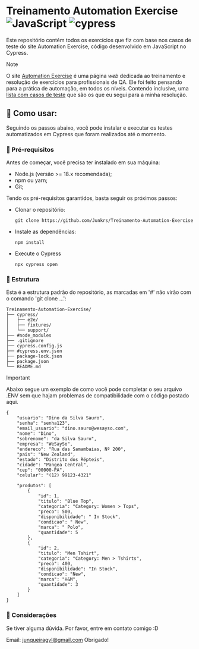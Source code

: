 # Treinamento Automation Exercise ![JavaScript](https://img.shields.io/badge/javascript-%23323330.svg?style=for-the-badge&logo=javascript&logoColor=%23F7DF1E) ![cypress](https://img.shields.io/badge/-cypress-%23E5E5E5?style=for-the-badge&logo=cypress&logoColor=058a5e)

Este repositório contém todos os exercícios que fiz com base nos casos de teste do site Automation Exercise, código desenvolvido em JavaScript no Cypress.
> [!NOTE]
> O site [Automation Exercise](https://automationexercise.com/) é uma página _web_ dedicada ao treinamento e resolução de exercícios para profissionais de QA. Ele foi feito pensando para a prática de automação, em todos os níveis. Contendo inclusive, uma [lista com casos de teste](https://automationexercise.com/test_cases) que são os que eu segui para a minha resolução.

## 🔳 Como usar:

Seguindo os passos abaixo, você pode instalar e executar os testes automatizados em Cypress que foram realizados até o momento.

### 🔳 Pré-requisitos
Antes de começar, você precisa ter instalado em sua máquina:

- Node.js (versão >= 18.x recomendada);
- npm ou yarn;
- Git;

Tendo os pré-requisitos garantidos, basta seguir os próximos passos:

- Clonar o repositório:
  ```
  git clone https://github.com/Junkrs/Treinamento-Automation-Exercise
  ```

- Instale as dependências:
  ```
  npm install
  ```

- Execute o Cypress
  ```
  npx cypress open
  ```

### 🔳 Estrutura
Esta é a estrutura padrão do repositório, as marcadas em '#' não virão com o comando 'git clone ...':
```
Treinamento-Automation-Exercise/
├── cypress/
│   ├── e2e/                
│   ├── fixtures/           
│   └── support/
├── #node_modules
├── .gitignore          
├── cypress.config.js
├── #cypress.env.json  
├── package-lock.json   
├── package.json            
└── README.md
```

> [!IMPORTANT]
> Abaixo segue um exemplo de como você pode completar o seu arquivo .ENV sem que hajam problemas de compatibilidade com o código postado aqui.

```
{
    "usuario": "Dino da Silva Sauro",
    "senha": "senha123",
    "email_usuario": "dino.sauro@wesayso.com",
    "nome": "Dino",
    "sobrenome": "da Silva Sauro",
    "empresa": "WeSaySo",
    "endereco": "Rua das Samambaias, Nº 200",
    "pais": "New Zealand",
    "estado": "Distrito dos Répteis",
    "cidade": "Pangea Central",
    "cep": "00000-PA",
    "celular": "(12) 99123-4321"

    "produtos": [
        {
            "id": 1,
            "titulo": "Blue Top",
            "categoria": "Category: Women > Tops",
            "preco": 500,
            "disponibilidade": " In Stock",
            "condicao": " New",
            "marca": " Polo",
            "quantidade": 5
        },
        {
            "id": 2,
            "titulo": "Men Tshirt",
            "categoria": "Category: Men > Tshirts",
            "preco": 400,
            "disponibilidade": "In Stock",
            "condicao": "New",
            "marca": "H&M",
            "quantidade": 3
        }
    ]
}
```

### 🔳 Considerações
Se tiver alguma dúvida. Por favor, entre em contato comigo :D

Email: junqueiragvl@gmail.com
Obrigado!
